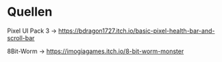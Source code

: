 # Quellen

Pixel UI Pack 3 -> https://bdragon1727.itch.io/basic-pixel-health-bar-and-scroll-bar

8Bit-Worm -> https://imogiagames.itch.io/8-bit-worm-monster
